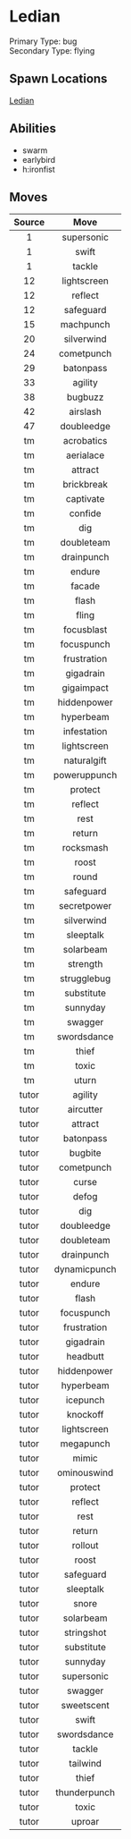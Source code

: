 # Ledian  
Primary Type: bug  
Secondary Type: flying  
  
## Spawn Locations  
[Ledian](/data/spawn_presets/ledian.md)  
  
## Abilities  
  * swarm
  * earlybird
  * h:ironfist
  
  
## Moves  
  
| Source | Move |  
|:---:|:---:|  
| 1 | supersonic |  
| 1 | swift |  
| 1 | tackle |  
| 12 | lightscreen |  
| 12 | reflect |  
| 12 | safeguard |  
| 15 | machpunch |  
| 20 | silverwind |  
| 24 | cometpunch |  
| 29 | batonpass |  
| 33 | agility |  
| 38 | bugbuzz |  
| 42 | airslash |  
| 47 | doubleedge |  
| tm | acrobatics |  
| tm | aerialace |  
| tm | attract |  
| tm | brickbreak |  
| tm | captivate |  
| tm | confide |  
| tm | dig |  
| tm | doubleteam |  
| tm | drainpunch |  
| tm | endure |  
| tm | facade |  
| tm | flash |  
| tm | fling |  
| tm | focusblast |  
| tm | focuspunch |  
| tm | frustration |  
| tm | gigadrain |  
| tm | gigaimpact |  
| tm | hiddenpower |  
| tm | hyperbeam |  
| tm | infestation |  
| tm | lightscreen |  
| tm | naturalgift |  
| tm | poweruppunch |  
| tm | protect |  
| tm | reflect |  
| tm | rest |  
| tm | return |  
| tm | rocksmash |  
| tm | roost |  
| tm | round |  
| tm | safeguard |  
| tm | secretpower |  
| tm | silverwind |  
| tm | sleeptalk |  
| tm | solarbeam |  
| tm | strength |  
| tm | strugglebug |  
| tm | substitute |  
| tm | sunnyday |  
| tm | swagger |  
| tm | swordsdance |  
| tm | thief |  
| tm | toxic |  
| tm | uturn |  
| tutor | agility |  
| tutor | aircutter |  
| tutor | attract |  
| tutor | batonpass |  
| tutor | bugbite |  
| tutor | cometpunch |  
| tutor | curse |  
| tutor | defog |  
| tutor | dig |  
| tutor | doubleedge |  
| tutor | doubleteam |  
| tutor | drainpunch |  
| tutor | dynamicpunch |  
| tutor | endure |  
| tutor | flash |  
| tutor | focuspunch |  
| tutor | frustration |  
| tutor | gigadrain |  
| tutor | headbutt |  
| tutor | hiddenpower |  
| tutor | hyperbeam |  
| tutor | icepunch |  
| tutor | knockoff |  
| tutor | lightscreen |  
| tutor | megapunch |  
| tutor | mimic |  
| tutor | ominouswind |  
| tutor | protect |  
| tutor | reflect |  
| tutor | rest |  
| tutor | return |  
| tutor | rollout |  
| tutor | roost |  
| tutor | safeguard |  
| tutor | sleeptalk |  
| tutor | snore |  
| tutor | solarbeam |  
| tutor | stringshot |  
| tutor | substitute |  
| tutor | sunnyday |  
| tutor | supersonic |  
| tutor | swagger |  
| tutor | sweetscent |  
| tutor | swift |  
| tutor | swordsdance |  
| tutor | tackle |  
| tutor | tailwind |  
| tutor | thief |  
| tutor | thunderpunch |  
| tutor | toxic |  
| tutor | uproar |  
  
